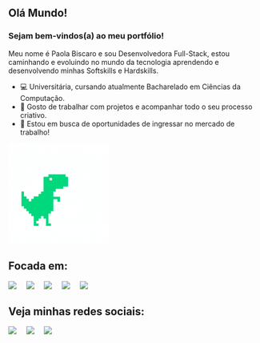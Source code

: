 ## Olá Mundo! 
### Sejam bem-vindos(a) ao meu portfólio! 
Meu nome é Paola Biscaro e sou Desenvolvedora Full-Stack, estou caminhando e evoluindo no mundo da tecnologia aprendendo e desenvolvendo minhas Softskills e Hardskills.
&nbsp;
- 💻 Universitária, cursando atualmente Bacharelado em Ciências da Computação. 
- 🎨 Gosto de trabalhar com projetos e acompanhar todo o seu processo criativo.
- 🌱 Estou em busca de oportunidades de ingressar no mercado de trabalho!

<img  src="bannerReadmeDino.gif"  width="200px">

## Focada em:
<div style="display: inline">
    <img width="50px"  src="https://cdn.jsdelivr.net/gh/devicons/devicon@latest/icons/python/python-original.svg" />&nbsp;&nbsp;&nbsp;&nbsp;
    <img width="50px"  src="https://cdn.jsdelivr.net/gh/devicons/devicon@latest/icons/html5/html5-original.svg" />&nbsp;&nbsp;&nbsp;&nbsp;
    <img width="50px"  src="https://cdn.jsdelivr.net/gh/devicons/devicon@latest/icons/css3/css3-original.svg" />&nbsp;&nbsp;&nbsp;&nbsp;
    <img width="50px"  src="https://cdn.jsdelivr.net/gh/devicons/devicon@latest/icons/javascript/javascript-plain.svg" />&nbsp;&nbsp;&nbsp;&nbsp;   
    <img width="50px"  src="https://cdn.jsdelivr.net/gh/devicons/devicon@latest/icons/mysql/mysql-original.svg" />
</div> 


## Veja minhas redes sociais:
<a href="https://www.linkedin.com/in/paola-biscaro"><img src="https://img.shields.io/badge/LinkedIn-0A66C2.svg?style=for-the-badge&logo=LinkedIn&logoColor=white"></a>&nbsp;&nbsp;&nbsp;&nbsp;
<a href="https://www.instagram.com/paola.biscaro/"><img src="https://img.shields.io/badge/Instagram-E4405F.svg?style=for-the-badge&logo=Instagram&logoColor=white"></a>&nbsp;&nbsp;&nbsp;&nbsp;
<a href="https://gitlab.com/PaolaBiscaro"><img src="https://img.shields.io/badge/GitLab-FC6D26.svg?style=for-the-badge&logo=GitLab&logoColor=white"></a>




